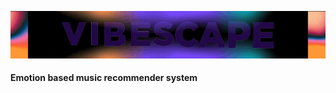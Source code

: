 [![header](vibescape.gif)](https://brainsherlock.streamlit.app/)

#### Emotion based music recommender system

